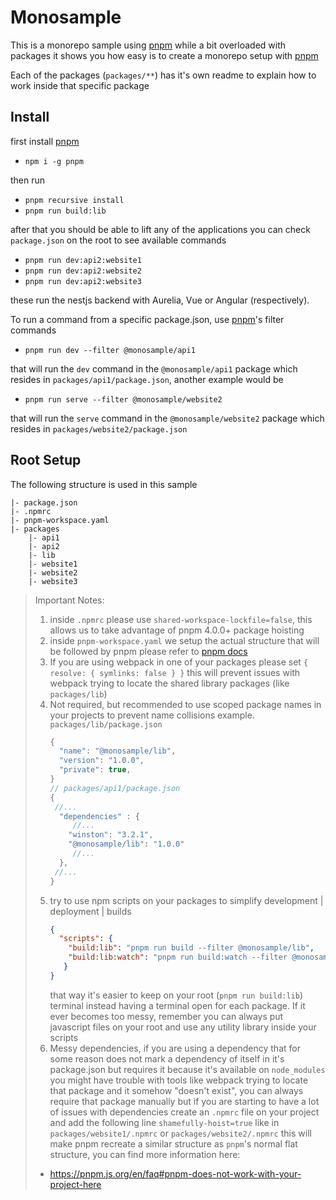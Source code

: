 # Monosample

[pnpm]: https://pnpm.js.org/
[pnpm docs]: https://pnpm.js.org/en/pnpm-workspace_yaml

This is a monorepo sample using [pnpm] while a bit overloaded with packages
it shows you how easy is to create a monorepo setup with [pnpm]


Each of the packages (`packages/**`) has it's own readme to explain
how to work inside that specific package

## Install
first install [pnpm]
- `npm i -g pnpm`

then run 
- `pnpm recursive install`
- `pnpm run build:lib`

after that you should be able to lift any of the applications you can check `package.json` on the root to see available commands

- `pnpm run dev:api2:website1`
- `pnpm run dev:api2:website2`
- `pnpm run dev:api2:website3`

these run the nestjs backend with Aurelia, Vue or Angular (respectively).

To run a command from a specific package.json, use [pnpm]'s filter commands

- `pnpm run dev --filter @monosample/api1`

that will run the `dev` command in the `@monosample/api1` package which resides in `packages/api1/package.json`, another example would be
- `pnpm run serve --filter @monosample/website2`

that will run the `serve` command in the `@monosample/website2` package which resides in `packages/website2/package.json`



## Root Setup
The following structure is used in this sample
```
|- package.json
|- .npmrc
|- pnpm-workspace.yaml
|- packages
    |- api1
    |- api2
    |- lib
    |- website1
    |- website2
    |- website3
```

>Important Notes:
> 1. inside `.npmrc` please use `shared-workspace-lockfile=false`, this allows us to take advantage of pnpm 4.0.0+ package hoisting
> 2. inside `pnpm-workspace.yaml` we setup the actual structure that will be followed by pnpm please refer to [pnpm docs]
> 3. If you are using webpack in one of your packages please set `{ resolve: { symlinks: false } }` this will prevent issues with webpack trying to locate the shared library packages (like `packages/lib`)
> 4. Not required, but recommended to use scoped package names in your projects to prevent name collisions example. `packages/lib/package.json`
>    ```javascript
>    {
>      "name": "@monosample/lib",
>      "version": "1.0.0",
>      "private": true,
>    }
>    // packages/api1/package.json
>    {
>     //...
>      "dependencies" : {
>         //...
>        "winston": "3.2.1",
>        "@monosample/lib": "1.0.0"
>         //...
>      },
>     //...
>    }
>    ```
> 5. try to use npm scripts on your packages to simplify development | deployment | builds
>    ```json
>    {
>      "scripts": {
>        "build:lib": "pnpm run build --filter @monosample/lib",
>        "build:lib:watch": "pnpm run build:watch --filter @monosample/lib",
>       }
>    }
>    ```
>    that way it's easier to keep on your root (`pnpm run build:lib`) terminal instead having a terminal open for each package. If it ever becomes too messy, remember you can always put javascript files on your root and use any utility library inside your scripts
> 6. Messy dependencies, if you are using a dependency that for some reason does not mark a dependency of itself in it's package.json but requires it because it's available on `node_modules` you might have trouble with tools like webpack trying to locate that package and it somehow "doesn't exist", you can always require that package manually but if you are starting to have a lot of issues with dependencies create an `.npmrc` file on your project and add the following line `shamefully-hoist=true` like in `packages/website1/.npmrc` or `packages/website2/.npmrc` this will make pnpm recreate a similar structure as `pnpm`'s normal flat structure, you can find more information here:
>
> - https://pnpm.js.org/en/faq#pnpm-does-not-work-with-your-project-here